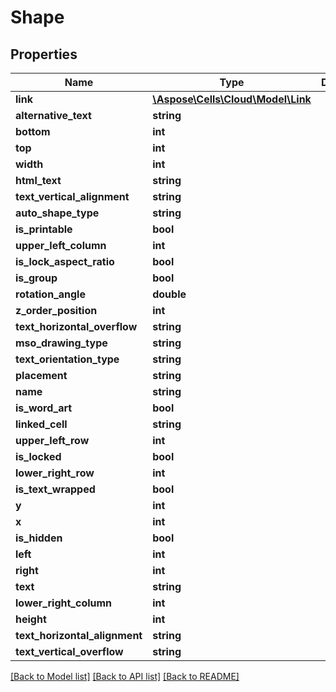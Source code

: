 # Shape

## Properties
Name | Type | Description | Notes
------------ | ------------- | ------------- | -------------
**link** | [**\Aspose\Cells\Cloud\Model\Link**](Link.md) |  | [optional] 
**alternative_text** | **string** |  | [optional] 
**bottom** | **int** |  | [optional] 
**top** | **int** |  | [optional] 
**width** | **int** |  | [optional] 
**html_text** | **string** |  | [optional] 
**text_vertical_alignment** | **string** |  | [optional] 
**auto_shape_type** | **string** |  | [optional] 
**is_printable** | **bool** |  | [optional] 
**upper_left_column** | **int** |  | [optional] 
**is_lock_aspect_ratio** | **bool** |  | [optional] 
**is_group** | **bool** |  | [optional] 
**rotation_angle** | **double** |  | [optional] 
**z_order_position** | **int** |  | [optional] 
**text_horizontal_overflow** | **string** |  | [optional] 
**mso_drawing_type** | **string** |  | [optional] 
**text_orientation_type** | **string** |  | [optional] 
**placement** | **string** |  | [optional] 
**name** | **string** |  | [optional] 
**is_word_art** | **bool** |  | [optional] 
**linked_cell** | **string** |  | [optional] 
**upper_left_row** | **int** |  | [optional] 
**is_locked** | **bool** |  | [optional] 
**lower_right_row** | **int** |  | [optional] 
**is_text_wrapped** | **bool** |  | [optional] 
**y** | **int** |  | [optional] 
**x** | **int** |  | [optional] 
**is_hidden** | **bool** |  | [optional] 
**left** | **int** |  | [optional] 
**right** | **int** |  | [optional] 
**text** | **string** |  | [optional] 
**lower_right_column** | **int** |  | [optional] 
**height** | **int** |  | [optional] 
**text_horizontal_alignment** | **string** |  | [optional] 
**text_vertical_overflow** | **string** |  | [optional] 

[[Back to Model list]](../README.md#documentation-for-models) [[Back to API list]](../README.md#documentation-for-api-endpoints) [[Back to README]](../README.md)



